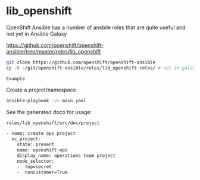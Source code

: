 # lib_openshift

OpenShift Ansible has a number of ansbile roles that are quite useful and not yet in Ansible Galaxy

https://github.com/openshift/openshift-ansible/tree/master/roles/lib_openshift

```bash
git clone https://github.com/openshift/openshift-ansible
cp -R ~/git/openshift-ansible/roles/lib_openshift roles/ # not in galaxy yet
```

`Example`

Create a project/namespace

```bash
ansible-playbook -vv main.yaml
```

See the generated doco for usage:

```bash
roles/lib_openshift/src/doc/project

- name: create ops project
  oc_project:
    state: present
    name: openshift-ops
    display_name: operations team project
    node_selector:
    -  top=secret
    -  noncustomer=True
```